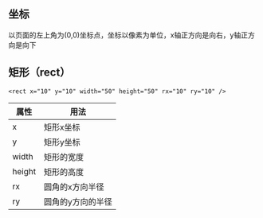 ## 坐标

以页面的左上角为(0,0)坐标点，坐标以像素为单位，x轴正方向是向右，y轴正方向是向下

## 矩形（rect）
```
<rect x="10" y="10" width="50" height="50" rx="10" ry="10" />
```

属性 | 用法
---|---
 x | 矩形x坐标 
 y| 矩形y坐标
 width|矩形的宽度
 height|矩形的高度
 rx|圆角的x方向半径
 ry|圆角的y方向的半径



